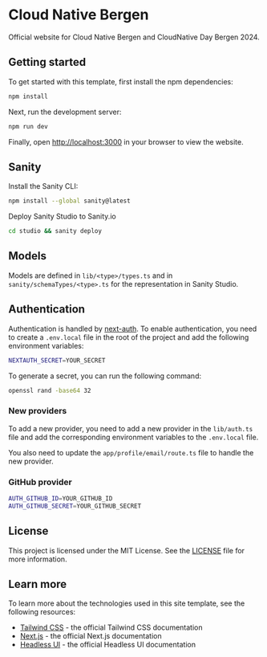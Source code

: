 # Cloud Native Bergen

Official website for Cloud Native Bergen and CloudNative Day Bergen 2024.

## Getting started

To get started with this template, first install the npm dependencies:

```bash
npm install
```

Next, run the development server:

```bash
npm run dev
```

Finally, open [http://localhost:3000](http://localhost:3000) in your browser to view the website.

## Sanity

Install the Sanity CLI:

```bash
npm install --global sanity@latest
```

Deploy Sanity Studio to Sanity.io

```bash
cd studio && sanity deploy
```

## Models

Models are defined in `lib/<type>/types.ts` and in `sanity/schemaTypes/<type>.ts` for the representation in Sanity Studio.

## Authentication

Authentication is handled by [next-auth](https://next-auth.js.org/). To enable authentication, you need to create a `.env.local` file in the root of the project and add the following environment variables:

```bash
NEXTAUTH_SECRET=YOUR_SECRET
```

To generate a secret, you can run the following command:

```bash
openssl rand -base64 32
```

### New providers

To add a new provider, you need to add a new provider in the `lib/auth.ts` file and add the corresponding environment variables to the `.env.local` file.

You also need to update the `app/profile/email/route.ts` file to handle the new provider.

### GitHub provider

```bash
AUTH_GITHUB_ID=YOUR_GITHUB_ID
AUTH_GITHUB_SECRET=YOUR_GITHUB_SECRET
```

## License

This project is licensed under the MIT License. See the [LICENSE](LICENSE) file for more information.

## Learn more

To learn more about the technologies used in this site template, see the following resources:

- [Tailwind CSS](https://tailwindcss.com/docs) - the official Tailwind CSS documentation
- [Next.js](https://nextjs.org/docs) - the official Next.js documentation
- [Headless UI](https://headlessui.dev) - the official Headless UI documentation
